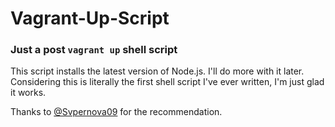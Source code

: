Vagrant-Up-Script
=================

### Just a post ```vagrant up``` shell script

This script installs the latest version of Node.js. I'll do more with it later.   
Considering this is literally the first shell script I've ever written, I'm just glad it works.  

Thanks to [@Svpernova09](https://github.com/svpernova09) for the recommendation.
